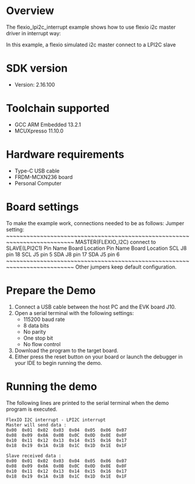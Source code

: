 Overview
========
The flexio_lpi2c_interrupt example shows how to use flexio i2c master  driver in interrupt way:

In this example, a flexio simulated i2c master connect to a LPI2C slave

SDK version
===========
- Version: 2.16.100

Toolchain supported
===================
- GCC ARM Embedded  13.2.1
- MCUXpresso  11.10.0

Hardware requirements
=====================
- Type-C USB cable
- FRDM-MCXN236 board
- Personal Computer

Board settings
==============
To make the example work, connections needed to be as follows:
Jumper setting:
    ~~~~~~~~~~~~~~~~~~~~~~~~~~~~~~~~~~~~~~~~~~~~~~~~~~~~~~~~~~~~~~~~~~~~~~~~~~
    MASTER(FLEXIO_I2C)                connect to        SLAVE(LPI2C1)
    Pin Name    Board Location                      Pin Name    Board Location
    SCL         J8 pin 18                           SCL         J5 pin 5
    SDA         J8 pin 17                           SDA         J5 pin 6
    ~~~~~~~~~~~~~~~~~~~~~~~~~~~~~~~~~~~~~~~~~~~~~~~~~~~~~~~~~~~~~~~~~~~~~~~~~~
    Other jumpers keep default configuration.

Prepare the Demo
================
1.  Connect a USB cable between the host PC and the EVK board J10.
2.  Open a serial terminal with the following settings:
    - 115200 baud rate
    - 8 data bits
    - No parity
    - One stop bit
    - No flow control
3.  Download the program to the target board.
4.  Either press the reset button on your board or launch the debugger in your IDE to begin running the demo.

Running the demo
================
The following lines are printed to the serial terminal when the demo program is executed.
~~~~~~~~~~~~~~~~~~~~~~~~~~~~~~~~~~~
FlexIO I2C interrupt - LPI2C interrupt
Master will send data :
0x00  0x01  0x02  0x03  0x04  0x05  0x06  0x07  
0x08  0x09  0x0A  0x0B  0x0C  0x0D  0x0E  0x0F  
0x10  0x11  0x12  0x13  0x14  0x15  0x16  0x17  
0x18  0x19  0x1A  0x1B  0x1C  0x1D  0x1E  0x1F  

Slave received data :
0x00  0x01  0x02  0x03  0x04  0x05  0x06  0x07  
0x08  0x09  0x0A  0x0B  0x0C  0x0D  0x0E  0x0F  
0x10  0x11  0x12  0x13  0x14  0x15  0x16  0x17  
0x18  0x19  0x1A  0x1B  0x1C  0x1D  0x1E  0x1F  
~~~~~~~~~~~~~~~~~~~~~~~~~~~~~~~~~~~
